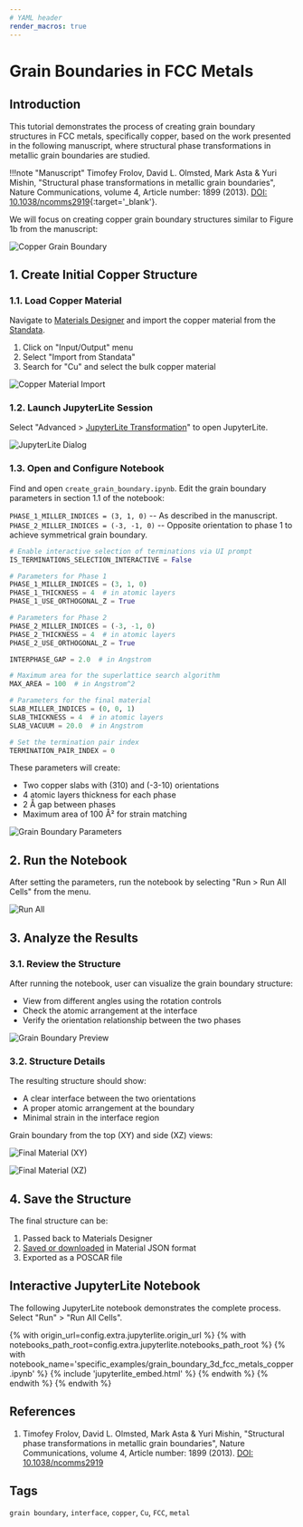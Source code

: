 ```yaml
---
# YAML header
render_macros: true
---
```


# Grain Boundaries in FCC Metals

## Introduction

This tutorial demonstrates the process of creating grain boundary structures in FCC metals, specifically copper, based on the work presented in the following manuscript, where structural phase transformations in metallic grain boundaries are studied.


!!!note "Manuscript"
    Timofey Frolov, David L. Olmsted, Mark Asta & Yuri Mishin, "Structural phase transformations in metallic grain boundaries", Nature Communications, volume 4, Article number: 1899 (2013). [DOI: 10.1038/ncomms2919](https://www.nature.com/articles/ncomms2919){:target='_blank'}.

We will focus on creating copper grain boundary structures similar to Figure 1b from the manuscript:

![Copper Grain Boundary](/images/tutorials/materials/defects/grain_boundary_fcc_metal/0-figure-from-manuscript.webp "Copper Grain Boundary, FIG. 1")

## 1. Create Initial Copper Structure

### 1.1. Load Copper Material

Navigate to [Materials Designer](../../../materials-designer/overview.md) and import the copper material from the [Standata](../../../materials-designer/header-menu/input-output/standata-import.md).

1. Click on "Input/Output" menu
2. Select "Import from Standata"
3. Search for "Cu" and select the bulk copper material

![Copper Material Import](/images/tutorials/materials/defects/grain_boundary_fcc_metal/1-standata-import-cu.webp "Copper Material Import")

### 1.2. Launch JupyterLite Session

Select "Advanced > [JupyterLite Transformation](../../../materials-designer/header-menu/advanced/jupyterlite-dialog.md)" to open JupyterLite.

![JupyterLite Dialog](/images/jupyterlite/md-advanced-jl.webp "JupyterLite Dialog")

### 1.3. Open and Configure Notebook

Find and open `create_grain_boundary.ipynb`. Edit the grain boundary parameters in section 1.1 of the notebook:

`PHASE_1_MILLER_INDICES = (3, 1, 0)` -- As described in the manuscript.
`PHASE_2_MILLER_INDICES = (-3, -1, 0)` -- Opposite orientation to phase 1 to achieve symmetrical grain boundary.

```python
# Enable interactive selection of terminations via UI prompt
IS_TERMINATIONS_SELECTION_INTERACTIVE = False

# Parameters for Phase 1
PHASE_1_MILLER_INDICES = (3, 1, 0)
PHASE_1_THICKNESS = 4  # in atomic layers
PHASE_1_USE_ORTHOGONAL_Z = True

# Parameters for Phase 2
PHASE_2_MILLER_INDICES = (-3, -1, 0)
PHASE_2_THICKNESS = 4  # in atomic layers
PHASE_2_USE_ORTHOGONAL_Z = True

INTERPHASE_GAP = 2.0  # in Angstrom

# Maximum area for the superlattice search algorithm
MAX_AREA = 100  # in Angstrom^2

# Parameters for the final material
SLAB_MILLER_INDICES = (0, 0, 1)
SLAB_THICKNESS = 4  # in atomic layers
SLAB_VACUUM = 20.0  # in Angstrom

# Set the termination pair index
TERMINATION_PAIR_INDEX = 0
```

These parameters will create:

- Two copper slabs with (310) and (-3-10) orientations
- 4 atomic layers thickness for each phase
- 2 Å gap between phases
- Maximum area of 100 Å² for strain matching

![Grain Boundary Parameters](/images/tutorials/materials/defects/grain_boundary_fcc_metal/2-jl-setup-nb.webp "Grain Boundary Parameters")

## 2. Run the Notebook

After setting the parameters, run the notebook by selecting "Run > Run All Cells" from the menu.

![Run All](/images/jupyterlite/run-all.webp "Run All")


## 3. Analyze the Results

### 3.1. Review the Structure

After running the notebook, user can visualize the grain boundary structure:

- View from different angles using the rotation controls
- Check the atomic arrangement at the interface
- Verify the orientation relationship between the two phases

![Grain Boundary Preview](/images/tutorials/materials/defects/grain_boundary_fcc_metal/3-jl-result-preview.webp "Grain Boundary Preview")

### 3.2. Structure Details

The resulting structure should show:

- A clear interface between the two orientations
- A proper atomic arrangement at the boundary
- Minimal strain in the interface region

Grain boundary from the top (XY) and side (XZ) views:

![Final Material (XY)](/images/tutorials/materials/defects/grain_boundary_fcc_metal/4-wave-result.webp "Final Copper Grain Boundary, XY view")

![Final Material (XZ)](/images/tutorials/materials/defects/grain_boundary_fcc_metal/5-wave-result-xz.webp "Final Copper Grain Boundary, XZ view")

## 4. Save the Structure

The final structure can be:

1. Passed back to Materials Designer
2. [Saved or downloaded](../../../materials-designer/header-menu/input-output.md) in Material JSON format
3. Exported as a POSCAR file

## Interactive JupyterLite Notebook

The following JupyterLite notebook demonstrates the complete process. Select "Run" > "Run All Cells".

{% with origin_url=config.extra.jupyterlite.origin_url %}
{% with notebooks_path_root=config.extra.jupyterlite.notebooks_path_root %}
{% with notebook_name='specific_examples/grain_boundary_3d_fcc_metals_copper.ipynb' %}
{% include 'jupyterlite_embed.html' %}
{% endwith %}
{% endwith %}
{% endwith %}

## References

1. Timofey Frolov, David L. Olmsted, Mark Asta & Yuri Mishin, "Structural phase transformations in metallic grain boundaries", Nature Communications, volume 4, Article number: 1899 (2013). [DOI: 10.1038/ncomms2919](https://www.nature.com/articles/ncomms2919)

## Tags

`grain boundary`, `interface`, `copper`, `Cu`,  `FCC`, `metal`
